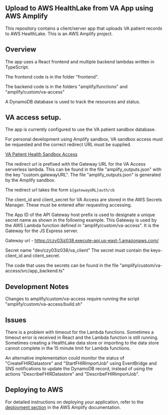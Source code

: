 ## Upload to AWS HealthLake from VA App using AWS Amplify

This repository contains a client/server app that uploads VA patient records to AWS HealthLake.
This is an AWS Amplify project.

## Overview

The app uses a React frontend and multiple backend lambdas written in TypeScript.

The frontend code is in the folder "frontend".

The backend code is in the folders "amplify/functions" and "amplify/custom/va-access"

A DynamoDB database is used to track the resources and status.

## VA access setup.

The app is currently configured to use the VA patient sandbox database.

For personal development using Amplify sandbox, VA sandbox access must be requested and the correct redirect URL must be supplied.

[VA Patient Health Sandbox Access](https://developer.va.gov/explore/api/patient-health/sandbox-access)

The redirect url is prefixed with the Gateway URL for the VA Access serverless lambda. This can be found in the file "amplify_outputs.json" with the key "custom.gatewayURL". The file "amplify_outputs.json" is generated by the Amplify sandbox.

The redirect url takes the form `${gatewayURL}auth/cb`

The client_id and client_secret for VA Access are stored in the AWS Secrets Manager. These must be entered after requesting accessing.

The App ID of the API Gateway host prefix is used to designate a unique secret name as shown in the following example. This Gateway is used by the AWS Lambda function defined in "amplify/custom/va-access". It is the Gateway for the JS Express server.

Gateway url - https://czy03iz038.execute-api.us-east-1.amazonaws.com/

Secret name "dev/czy03iz038/va_client"
The secret must contain the keys- client_id and client_secret.

The code that uses the secrets can be found in the file "amplify/custom/va-access/src/app_backend.ts"

## Development Notes

Changes to amplify/custom/va-access require running the script "amplify/custom/va-access/build.sh"

## Issues

There is a problem with timeout for the Lambda functions. Sometimes a timeout error is received in React and the Lambda function is still running. Sometimes creating a HealthLake data store or importing to the data store cannot complete in the 15 minute limit for Lambda functions.

An alternative implementation could monitor the status of "CreateFHIRDatastore" and "StartFHIRImportJob" using EventBridge and SNS notifications to update the DynamoDB record, instead of using the actions "DescribeFHIRDatastore" and "DescribeFHIRImportJob".

## Deploying to AWS

For detailed instructions on deploying your application, refer to the [deployment section](https://docs.amplify.aws/react/start/quickstart/#deploy-a-fullstack-app-to-aws) in the AWS Amplify documentation.


